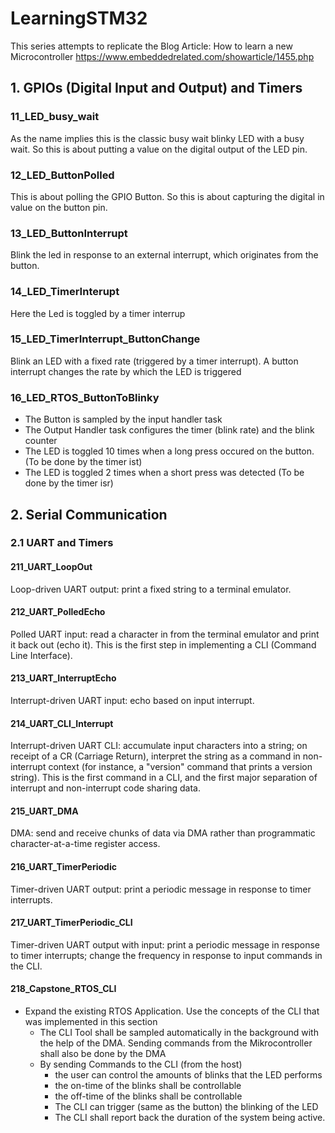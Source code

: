 # LearningSTM32
This series attempts to replicate the Blog Article: How to learn a new Microcontroller https://www.embeddedrelated.com/showarticle/1455.php


## 1. GPIOs (Digital Input and Output) and Timers
### 11_LED_busy_wait 
As the name implies this is the classic busy wait blinky LED with a busy wait. So this is about putting a value on the digital output of the LED pin.

### 12_LED_ButtonPolled
This is about polling the GPIO Button. So this is about capturing the digital in value on the button pin.

### 13_LED_ButtonInterrupt
Blink the led in response to an external interrupt, which originates from the button.

### 14_LED_TimerInterupt
Here the Led is toggled by a timer interrup

### 15_LED_TimerInterrupt_ButtonChange
Blink an LED with a fixed rate (triggered by a timer interrupt). A button interrupt changes the rate by which the LED is triggered

### 16_LED_RTOS_ButtonToBlinky
- The Button is sampled by the input handler task
- The Output Handler task configures the timer (blink rate) and the blink counter
- The LED is toggled 10 times when a long press occured on the button. (To be done by the timer ist)
- The LED is toggled 2 times when a short press was detected (To be done by the timer isr)

## 2. Serial Communication
### 2.1 UART and Timers
#### 211_UART_LoopOut
Loop-driven UART output: print a fixed string to a terminal emulator.

#### 212_UART_PolledEcho
Polled UART input: read a character in from the terminal emulator and print it back out (echo it). This is the first step in implementing a CLI (Command Line Interface).

#### 213_UART_InterruptEcho
Interrupt-driven UART input: echo based on input interrupt.

#### 214_UART_CLI_Interrupt
 Interrupt-driven UART CLI: accumulate input characters into a string; on receipt of a CR (Carriage Return), interpret the string as a command in non-interrupt context (for instance, a "version" command that prints a version string). This is the first command in a CLI, and the first major separation of interrupt and non-interrupt code sharing data.

#### 215_UART_DMA
DMA: send and receive chunks of data via DMA rather than programmatic character-at-a-time register access.

#### 216_UART_TimerPeriodic
Timer-driven UART output: print a periodic message in response to timer interrupts.

#### 217_UART_TimerPeriodic_CLI
Timer-driven UART output with input: print a periodic message in response to timer interrupts; change the frequency in response to input commands in the CLI.

#### 218_Capstone_RTOS_CLI
- Expand the existing RTOS Application. Use the concepts of the CLI that was implemented in this section
	- The CLI Tool shall be sampled automatically in the background with the help of the DMA. Sending commands from the Mikrocontroller shall also be done by the DMA
	- By sending Commands to the CLI (from the host)
		- the user can control the amounts of blinks that the LED performs
		- the on-time of the blinks shall be controllable
		- the off-time of the blinks shall be controllable
		- The CLI can trigger (same as the button) the blinking of the LED
		- The CLI shall report back the duration of the system being active.

